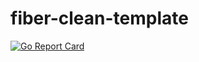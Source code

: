# fiber-clean-template

[![Go Report Card](https://goreportcard.com/badge/github.com/directoryxx/fiber-clean-template)](https://goreportcard.com/report/github.com/directoryxx/fiber-clean-template)
